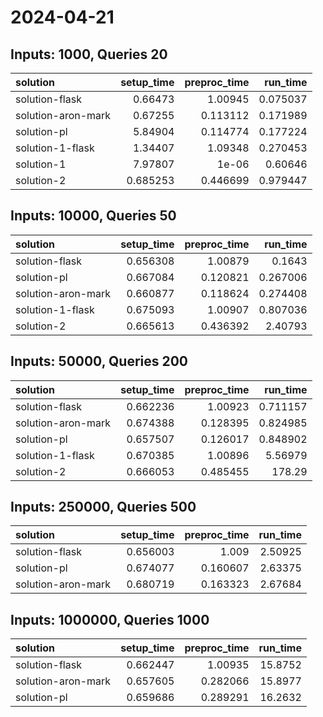 # 2024-04-21

## Inputs: 1000, Queries 20

| solution           |   setup_time |   preproc_time |   run_time |
|:-------------------|-------------:|---------------:|-----------:|
| solution-flask     |     0.66473  |       1.00945  |   0.075037 |
| solution-aron-mark |     0.67255  |       0.113112 |   0.171989 |
| solution-pl        |     5.84904  |       0.114774 |   0.177224 |
| solution-1-flask   |     1.34407  |       1.09348  |   0.270453 |
| solution-1         |     7.97807  |       1e-06    |   0.60646  |
| solution-2         |     0.685253 |       0.446699 |   0.979447 |

## Inputs: 10000, Queries 50

| solution           |   setup_time |   preproc_time |   run_time |
|:-------------------|-------------:|---------------:|-----------:|
| solution-flask     |     0.656308 |       1.00879  |   0.1643   |
| solution-pl        |     0.667084 |       0.120821 |   0.267006 |
| solution-aron-mark |     0.660877 |       0.118624 |   0.274408 |
| solution-1-flask   |     0.675093 |       1.00907  |   0.807036 |
| solution-2         |     0.665613 |       0.436392 |   2.40793  |

## Inputs: 50000, Queries 200

| solution           |   setup_time |   preproc_time |   run_time |
|:-------------------|-------------:|---------------:|-----------:|
| solution-flask     |     0.662236 |       1.00923  |   0.711157 |
| solution-aron-mark |     0.674388 |       0.128395 |   0.824985 |
| solution-pl        |     0.657507 |       0.126017 |   0.848902 |
| solution-1-flask   |     0.670385 |       1.00896  |   5.56979  |
| solution-2         |     0.666053 |       0.485455 | 178.29     |

## Inputs: 250000, Queries 500

| solution           |   setup_time |   preproc_time |   run_time |
|:-------------------|-------------:|---------------:|-----------:|
| solution-flask     |     0.656003 |       1.009    |    2.50925 |
| solution-pl        |     0.674077 |       0.160607 |    2.63375 |
| solution-aron-mark |     0.680719 |       0.163323 |    2.67684 |

## Inputs: 1000000, Queries 1000

| solution           |   setup_time |   preproc_time |   run_time |
|:-------------------|-------------:|---------------:|-----------:|
| solution-flask     |     0.662447 |       1.00935  |    15.8752 |
| solution-aron-mark |     0.657605 |       0.282066 |    15.8977 |
| solution-pl        |     0.659686 |       0.289291 |    16.2632 |